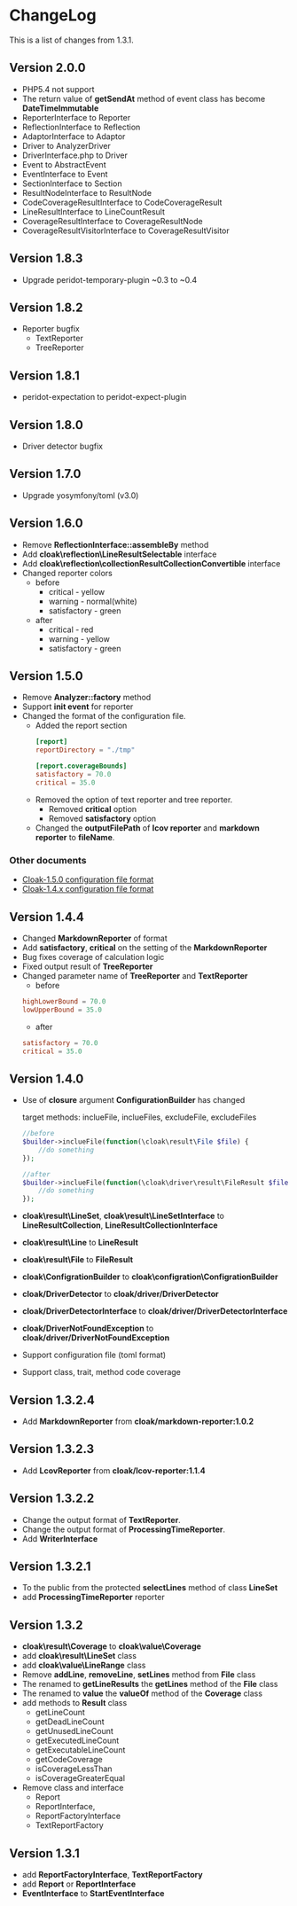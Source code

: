 ChangeLog
======================================

This is a list of changes from 1.3.1.


Version 2.0.0
---------------------------------------------------------------
* PHP5.4 not support
* The return value of **getSendAt** method of event class has become **DateTimeImmutable**
* ReporterInterface to Reporter
* ReflectionInterface to Reflection
* AdaptorInterface to Adaptor
* Driver to AnalyzerDriver
* DriverInterface.php to Driver
* Event to AbstractEvent
* EventInterface to Event
* SectionInterface to Section
* ResultNodeInterface to ResultNode
* CodeCoverageResultInterface to CodeCoverageResult
* LineResultInterface to LineCountResult
* CoverageResultInterface to CoverageResultNode
* CoverageResultVisitorInterface to CoverageResultVisitor

Version 1.8.3
---------------------------------------------------------------
* Upgrade peridot-temporary-plugin ~0.3 to ~0.4

Version 1.8.2
---------------------------------------------------------------
* Reporter bugfix
	* TextReporter
	* TreeReporter

Version 1.8.1
---------------------------------------------------------------
* peridot-expectation to peridot-expect-plugin

Version 1.8.0
---------------------------------------------------------------
* Driver detector bugfix

Version 1.7.0
---------------------------------------------------------------
* Upgrade yosymfony/toml (v3.0)

Version 1.6.0
---------------------------------------------------------------
* Remove **ReflectionInterface::assembleBy** method
* Add **cloak\reflection\LineResultSelectable** interface
* Add **cloak\reflection\collectionResultCollectionConvertible** interface
* Changed reporter colors
	* before
		* critical - yellow
		* warning - normal(white)
		* satisfactory - green
	* after
		* critical - red
		* warning - yellow
		* satisfactory - green

Version 1.5.0
---------------------------------------------------------------
* Remove **Analyzer::factory** method
* Support **init event** for reporter
* Changed the format of the configuration file.
	* Added the report section
		```toml
		[report]
		reportDirectory = "./tmp"

		[report.coverageBounds]
		satisfactory = 70.0
		critical = 35.0
		```
	* Removed the option of text reporter and tree reporter.
		* Removed **critical** option
		* Removed **satisfactory** option
	* Changed the **outputFilePath** of **lcov reporter** and **markdown reporter** to **fileName**.

### Other documents

* [Cloak-1.5.0 configuration file format](https://gist.github.com/holyshared/5eaa313b2df78818dbad)
* [Cloak-1.4.x configuration file format](https://gist.github.com/holyshared/06b726254ce4a2fec899)


Version 1.4.4
---------------------------------------------------------------
* Changed **MarkdownReporter** of format
* Add **satisfactory**, **critical** on the setting of the **MarkdownReporter**
* Bug fixes coverage of calculation logic
* Fixed output result of **TreeReporter**
* Changed parameter name of **TreeReporter** and **TextReporter**
	* before
	```toml
	highLowerBound = 70.0
	lowUpperBound = 35.0
	```
	* after
	```toml
	satisfactory = 70.0
	critical = 35.0
	```

Version 1.4.0
---------------------------------------------------------------
* Use of **closure** argument **ConfigurationBuilder** has changed

	target methods: inclueFile, inclueFiles, excludeFile, excludeFiles

	```php
	//before
	$builder->inclueFile(function(\cloak\result\File $file) {
    	//do something
	});
	```

	```php
	//after
	$builder->inclueFile(function(\cloak\driver\result\FileResult $file) {
    	//do something
	});
	```

* **cloak\result\LineSet**, **cloak\result\LineSetInterface** to **LineResultCollection**, **LineResultCollectionInterface**
* **cloak\result\Line** to **LineResult**
* **cloak\result\File** to **FileResult**
* **cloak\ConfigrationBuilder** to **cloak\configration\ConfigrationBuilder**
* **cloak/DriverDetector** to **cloak/driver/DriverDetector**
* **cloak/DriverDetectorInterface** to **cloak/driver/DriverDetectorInterface**
* **cloak/DriverNotFoundException** to **cloak/driver/DriverNotFoundException**
* Support configuration file (toml format)
* Support class, trait, method code coverage


Version 1.3.2.4
---------------------------------------------------------------
* Add **MarkdownReporter** from **cloak/markdown-reporter:1.0.2**

Version 1.3.2.3
---------------------------------------------------------------
* Add **LcovReporter** from **cloak/lcov-reporter:1.1.4**

Version 1.3.2.2
---------------------------------------------------------------
* Change the output format of **TextReporter**.
* Change the output format of **ProcessingTimeReporter**.
* Add **WriterInterface**

Version 1.3.2.1
---------------------------------------------------------------
* To the public from the protected **selectLines** method of class **LineSet**
* add **ProcessingTimeReporter** reporter

Version 1.3.2
---------------------------------------------------------------
* **cloak\result\Coverage** to **cloak\value\Coverage**
* add **cloak\result\LineSet** class
* add **cloak\value\LineRange** class
* Remove **addLine**, **removeLine**, **setLines** method from **File** class
* The renamed to **getLineResults** the **getLines** method of the **File** class
* The renamed to **value** the **valueOf** method of the **Coverage** class
* add methods to **Result** class
	* getLineCount
	* getDeadLineCount
	* getUnusedLineCount
	* getExecutedLineCount
	* getExecutableLineCount
	* getCodeCoverage
	* isCoverageLessThan
	* isCoverageGreaterEqual
* Remove class and interface
	* Report
	* ReportInterface,
	* ReportFactoryInterface
	* TextReportFactory

Version 1.3.1
---------------------------------------------------------------
* add **ReportFactoryInterface**, **TextReportFactory**
* add **Report** or **ReportInterface**
* **EventInterface** to **StartEventInterface**
